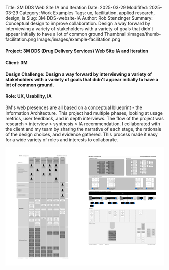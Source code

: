 Title: 3M DDS Web Site IA and Iteration
Date: 2025-03-29
Modififed: 2025-03-29
Category: Work Examples
Tags: ux, facilitation, applied research, design, ia
Slug: 3M-DDS-website-IA
Author: Rob Stenzinger
Summary: Conceptual design to improve collaboration. Design a way forward by interviewing a variety of stakeholders with a variety of goals that didn't appear initially to have a lot of common ground
Thumbnail:/images/thumb-facilitation.png
Image:/images/example-facilitation.png

#### Project: 3M DDS (Drug Delivery Services) Web Site IA and Iteration

#### Client: 3M

#### Design Challenge: Design a way forward by interviewing a variety of stakeholders with a variety of goals that didn't appear initially to have a lot of common ground.

#### Role: UX, Usability, IA

3M's web presences are all based on a conceptual blueprint - the Information Architecture. This project had multiple phases, looking at usage metrics, user feedback, and in depth interviews. The flow of the project was research > interview > synthesis > IA recommendation. I collaborated with the client and my team by sharing the narrative of each stage, the rationale of the design choices, and evidence gathered. This process made it easy for a wide variety of roles and interests to collaborate.

![img](/images/example-3MDDS.png)
